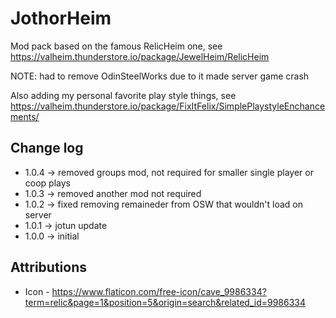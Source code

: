 # JothorHeim

Mod pack based on the famous RelicHeim one, see https://valheim.thunderstore.io/package/JewelHeim/RelicHeim

NOTE: had to remove OdinSteelWorks due to it made server game crash

Also adding my personal favorite play style things, see https://valheim.thunderstore.io/package/FixItFelix/SimplePlaystyleEnchancements/ 

## Change log

* 1.0.4 -> removed groups mod, not required for smaller single player or coop plays
* 1.0.3 -> removed another mod not required 
* 1.0.2 -> fixed removing remaineder from OSW that wouldn't load on server
* 1.0.1 -> jotun update
* 1.0.0 -> initial

## Attributions

* Icon - https://www.flaticon.com/free-icon/cave_9986334?term=relic&page=1&position=5&origin=search&related_id=9986334 
